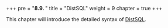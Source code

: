 +++
pre = "<b>8.9. </b>"
title = "DistSQL"
weight = 9
chapter = true
+++

This chapter will introduce the detailed syntax of [DistSQL](/en/concepts/distsql/).
